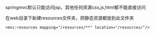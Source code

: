 springmvc默认只能访问jsp，其他任何资源css,js,html都不能直接访问

<!-- 我们需要在springmvc.xml中加配置 

    <mvc:default-servlet-handler/>

意思是如果springmvc中没有映射的路径。会交给tomcat默认处理

但是加了此配置后，发现@RequestParameter注解失效
需要加配置 <mvc:annotation-driven/>


或者： -->
<!--静态资源-->
在web目录下新建resources文件夹，把静态资源都放到此文件夹

    <mvc:resources mapping="/resources/**" location="/resources/"/>